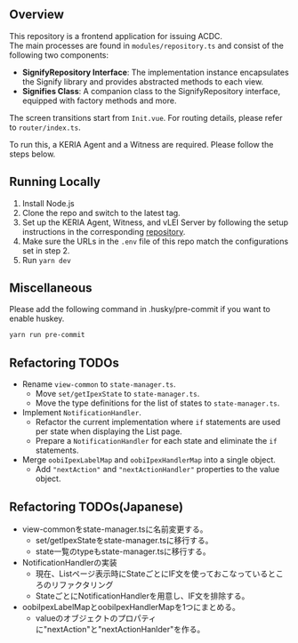 ## Overview
This repository is a frontend application for issuing ACDC.  
The main processes are found in `modules/repository.ts` and consist of the following two components:

- **SignifyRepository Interface**: The implementation instance encapsulates the Signify library and provides abstracted methods to each view.
- **Signifies Class**: A companion class to the SignifyRepository interface, equipped with factory methods and more.

The screen transitions start from `Init.vue`. For routing details, please refer to `router/index.ts`.

To run this, a KERIA Agent and a Witness are required.
Please follow the steps below.

## Running Locally
1. Install Node.js
2. Clone the repo and switch to the latest tag.
3. Set up the KERIA Agent, Witness, and vLEI Server by following the setup instructions in the corresponding [repository](https://github.com/GMO-GlobalSign-Holdings-K-K-CTO-office/keria-witness-vlei_schema).
4. Make sure the URLs in the `.env` file of this repo match the configurations set in step 2.
5. Run `yarn dev`

## Miscellaneous
Please add the following command in .husky/pre-commit if you want to enable huskey.

```bash
yarn run pre-commit
```

## Refactoring TODOs
- Rename `view-common` to `state-manager.ts`.
    - Move `set/getIpexState` to `state-manager.ts`.
    - Move the type definitions for the list of states to `state-manager.ts`.
- Implement `NotificationHandler`.
    - Refactor the current implementation where `if` statements are used per state when displaying the List page.
    - Prepare a `NotificationHandler` for each state and eliminate the `if` statements.
- Merge `oobiIpexLabelMap` and `oobiIpexHandlerMap` into a single object.
    - Add `"nextAction"` and `"nextActionHandler"` properties to the value object.

## Refactoring TODOs(Japanese)
- view-commonをstate-manager.tsに名前変更する。
    - set/getIpexStateをstate-manager.tsに移行する。
    - state一覧のtypeもstate-manager.tsに移行する。
- NotificationHandlerの実装
    - 現在、Listページ表示時にStateごとにIF文を使っておこなっているところのリファクタリング
    - StateごとにNotificationHandlerを用意し、IF文を排除する。
- oobiIpexLabelMapとoobiIpexHandlerMapを1つにまとめる。
    - valueのオブジェクトのプロパティに"nextAction"と"nextActionHanlder"を作る。